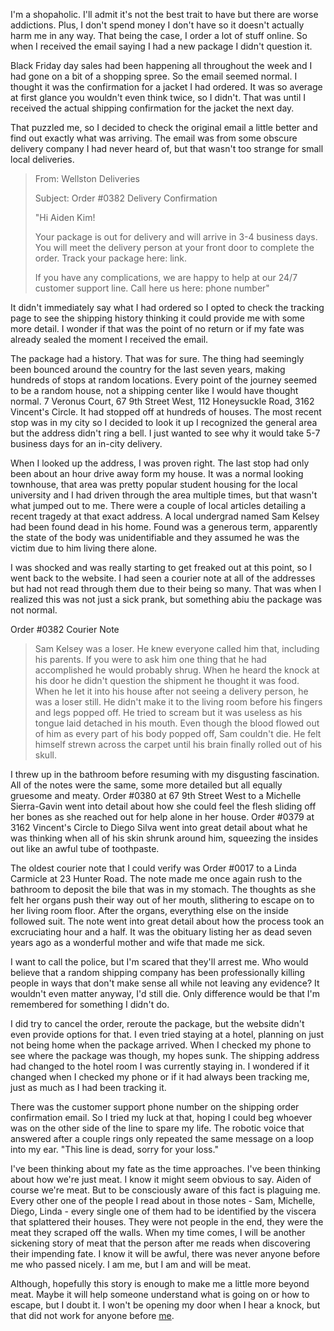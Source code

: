 I'm a shopaholic. I'll admit it's not the best trait to have but there are worse addictions. Plus, I don't spend money I don't have so it doesn't actually harm me in any way. That being the case, I order a lot of stuff online. So when I received the email saying I had a new package I didn't question it.

Black Friday day sales had been happening all throughout the week and I had gone on a bit of a shopping spree. So the email seemed normal. I thought it was the confirmation for a jacket I had ordered. It was so average at first glance you wouldn't even think twice, so I didn't. That was until I received the actual shipping confirmation for the jacket the next day.

That puzzled me, so I decided to check the original email a little better and find out exactly what was arriving. The email was from some obscure delivery company I had never heard of, but that wasn't too strange for small local deliveries.

>From: Wellston Deliveries  
>  
>Subject: Order #0382 Delivery Confirmation  
>  
>"Hi Aiden Kim!  
>  
>Your package is out for delivery and will arrive in 3-4 business days. You will meet the delivery person at your front door to complete the order. Track your package here: link.  
>  
>If you have any complications, we are happy to help at our 24/7 customer support line. Call here us here: phone number"

It didn't immediately say what I had ordered so I opted to check the tracking page to see the shipping history thinking it could provide me with some more detail. I wonder if that was the point of no return or if my fate was already sealed the moment I received the email.

The package had a history. That was for sure. The thing had seemingly been bounced around the country for the last seven years, making hundreds of stops at random locations. Every point of the journey seemed to be a random house, not a shipping center like I would have thought normal. 7 Veronus Court, 67 9th Street West, 112 Honeysuckle Road, 3162 Vincent's Circle. It had stopped off at hundreds of houses. The most recent stop was in my city so I decided to look it up I recognized the general area but the address didn't ring a bell. I just wanted to see why it would take 5-7 business days for an in-city delivery.

When I looked up the address, I was proven right. The last stop had only been about an hour drive away form my house. It was a normal looking townhouse, that area was pretty popular student housing for the local university and I had driven through the area multiple times, but that wasn't what jumped out to me. There were a couple of local articles detailing a recent tragedy at that exact address. A local undergrad named Sam Kelsey had been found dead in his home. Found was a generous term, apparently the state of the body was unidentifiable and they assumed he was the victim due to him living there alone.

I was shocked and was really starting to get freaked out at this point, so I went back to the website. I had seen a courier note at all of the addresses but had not read through them due to their being so many. That was when I realized this was not just a sick prank, but something abiu the package was not normal.

Order #0382 Courier Note

>Sam Kelsey was a loser. He knew everyone called him that, including his parents. If you were to ask him one thing that he had accomplished he would probably shrug. When he heard the knock at his door he didn't question the shipment he thought it was food. When he let it into his house after not seeing a delivery person, he was a loser still. He didn't make it to the living room before his fingers and legs popped off. He tried to scream but it was useless as his tongue laid detached in his mouth. Even though the blood flowed out of him as every part of his body popped off, Sam couldn't die. He felt himself strewn across the carpet until his brain finally rolled out of his skull.

I threw up in the bathroom before resuming with my disgusting fascination. All of the notes were the same, some more detailed but all equally gruesome and meaty. Order #0380 at 67 9th Street West to a Michelle Sierra-Gavin went into detail about how she could feel the flesh sliding off her bones as she reached out for help alone in her house. Order #0379 at 3162 Vincent's Circle to Diego Silva went into great detail about what he was thinking when all of his skin shrunk around him, squeezing the insides out like an awful tube of toothpaste.

The oldest courier note that I could verify was Order #0017 to a Linda Carmicle at 23 Hunter Road. The   note made me once again rush to the bathroom to deposit the bile that was in my stomach. The thoughts as she felt her organs push their way out of her mouth, slithering to escape on to her living room floor. After the organs, everything else on the inside followed suit. The note went into great detail about how the process took an excruciating hour and a half. It was the obituary listing her as dead seven years ago as a wonderful mother and wife that made me sick.

I want to call the police, but I'm scared that they'll arrest me. Who would believe that a random shipping company has been professionally killing people in ways that don't make sense all while not leaving any evidence? It wouldn't even matter anyway, I'd still die. Only difference would be that I'm remembered for something I didn't do.

I did try to cancel the order, reroute the package, but the website didn't even provide options for that. I even tried staying at a hotel, planning on just not being home when the package arrived. When I checked my phone to see where the package was though, my hopes sunk. The shipping address had changed to the hotel room I was currently staying in. I wondered if it changed when I checked my phone or if it had always been tracking me, just as much as I had been tracking it.

There was the customer support phone number on the shipping order confirmation email. So I tried my luck at that, hoping I could beg whoever was on the other side of the line to spare my life. The robotic voice that answered after a couple rings only repeated the same message on a loop into my ear. "This line is dead, sorry for your loss."

I've been thinking about my fate as the time approaches. I've been thinking about how we're just meat. I know it might seem obvious to say. Aiden of course we're meat. But to be consciously aware of this fact is plaguing me. Every other one of the people I read about in those notes - Sam, Michelle, Diego, Linda - every single one of them had to be identified by the viscera that splattered their houses. They were not people in the end, they were the meat they scraped off the walls. When my time comes, I will be another sickening story of meat that the person after me reads when discovering their impending fate. I know it will be awful, there was never anyone before me who passed nicely. I am me, but I am and will be meat.

Although, hopefully this story is enough to make me a little more beyond meat. Maybe it will help someone understand what is going on or how to escape, but I doubt it. I won't be opening my door when I hear a knock, but that did not work for anyone before [me](https://www.reddit.com/r/CursesAndBoons/comments/180iwt6/welcome_to_cursesandboons/).